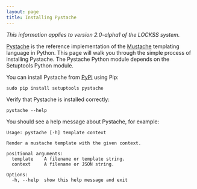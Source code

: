 ```yaml
---
layout: page
title: Installing Pystache
---
```


*This information applies to version 2.0-alpha1 of the LOCKSS system.*

[Pystache](http://defunkt.io/pystache/) is the reference implementation of the [Mustache](https://mustache.github.io/) templating language in Python. This page will walk you through the simple process of installing Pystache. The Pystache Python module depends on the Setuptools Python module.

You can install Pystache from [PyPI](https://pypi.org/) using Pip:

    sudo pip install setuptools pystache

Verify that Pystache is installed correctly:

    pystache --help

You should see a help message about Pystache, for example:

    Usage: pystache [-h] template context

    Render a mustache template with the given context.

    positional arguments:
      template    A filename or template string.
      context     A filename or JSON string.

    Options:
      -h, --help  show this help message and exit
